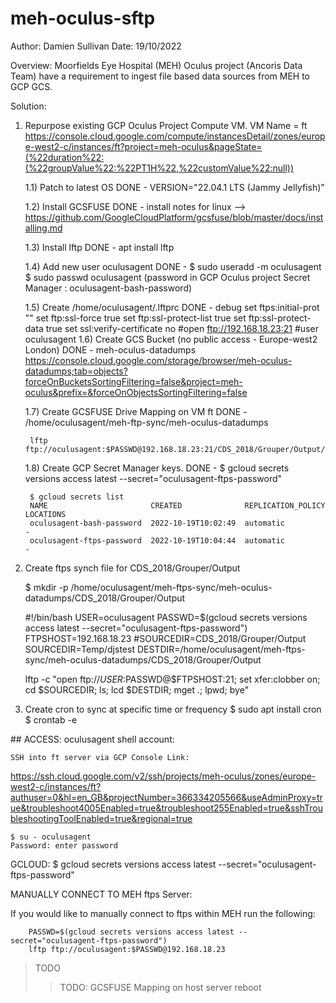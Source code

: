# meh-oculus-sftp

Author: Damien Sullivan
Date: 19/10/2022 

Overview: Moorfields Eye Hospital (MEH) Oculus project (Ancoris Data Team) have a requirement to ingest file based data sources from MEH to GCP GCS.  

Solution: 
1) Repurpose existing GCP Oculus Project Compute VM. VM Name = ft   
	https://console.cloud.google.com/compute/instancesDetail/zones/europe-west2-c/instances/ft?project=meh-oculus&pageState=(%22duration%22:(%22groupValue%22:%22PT1H%22,%22customValue%22:null))
    
    1.1) Patch to latest OS 
	    DONE - VERSION="22.04.1 LTS (Jammy Jellyfish)"

    1.2) Install GCSFUSE
	    DONE - install notes for linux --> https://github.com/GoogleCloudPlatform/gcsfuse/blob/master/docs/installing.md

    1.3) Install lftp 
	    DONE - apt install lftp 

    1.4) Add new user oculusagent
	    DONE - 	$ sudo useradd -m oculusagent
		$ sudo passwd oculusagent (password in GCP Oculus project Secret Manager : oculusagent-bash-password) 

    1.5) Create /home/oculusagent/.lftprc 
	    DONE - 	debug
		    set ftps:initial-prot ""
            set ftp:ssl-force true
            set ftp:ssl-protect-list true
            set ftp:ssl-protect-data true
            set ssl:verify-certificate no
            #open ftp://192.168.18.23:21
            #user oculusagent
    1.6) Create GCS Bucket (no public access - Europe-west2 London)
	    DONE - 	meh-oculus-datadumps
		https://console.cloud.google.com/storage/browser/meh-oculus-datadumps;tab=objects?forceOnBucketsSortingFiltering=false&project=meh-oculus&prefix=&forceOnObjectsSortingFiltering=false 

    1.7) Create GCSFUSE Drive Mapping on VM ft
	    DONE - /home/oculusagent/meh-ftp-sync/meh-oculus-datadumps

	    lftp ftp://oculusagent:$PASSWD@192.168.18.23:21/CDS_2018/Grouper/Output/

    1.8) Create GCP Secret Manager keys. 
	    DONE - 
	    $ gcloud secrets versions access latest --secret="oculusagent-ftps-password"

        $ gcloud secrets list
        NAME                       CREATED              REPLICATION_POLICY  LOCATIONS
        oculusagent-bash-password  2022-10-19T10:02:49  automatic           -
        oculusagent-ftps-password  2022-10-19T10:04:44  automatic           -
	
2) Create ftps synch file for CDS_2018/Grouper/Output

	$ mkdir -p /home/oculusagent/meh-ftps-sync/meh-oculus-datadumps/CDS_2018/Grouper/Output
	
    #!/bin/bash
    USER=oculusagent
    PASSWD=$(gcloud secrets versions access latest --secret="oculusagent-ftps-password")
    FTPSHOST=192.168.18.23
    #SOURCEDIR=CDS_2018/Grouper/Output
    SOURCEDIR=Temp/djstest
    DESTDIR=/home/oculusagent/meh-ftps-sync/meh-oculus-datadumps/CDS_2018/Grouper/Output

    lftp -c "open ftp://$USER:$PASSWD@$FTPSHOST:21; set xfer:clobber on; cd $SOURCEDIR; ls; lcd $DESTDIR; mget *.*; lpwd; bye"

3) Create cron to sync at specific time or frequency
	$ sudo apt install cron 
	$ crontab -e  

	
## ACCESS:  oculusagent shell account: 

	SSH into ft server via GCP Console Link:  

https://ssh.cloud.google.com/v2/ssh/projects/meh-oculus/zones/europe-west2-c/instances/ft?authuser=0&hl=en_GB&projectNumber=366334205566&useAdminProxy=true&troubleshoot4005Enabled=true&troubleshoot255Enabled=true&sshTroubleshootingToolEnabled=true&regional=true

	$ su - oculusagent
	Password: enter password 

GCLOUD: 
	$ gcloud secrets versions access latest --secret="oculusagent-ftps-password"


MANUALLY CONNECT TO MEH ftps Server:

If you would like to manually connect to ftps within MEH run the following:

        PASSWD=$(gcloud secrets versions access latest --secret="oculusagent-ftps-password")
        lftp ftp://oculusagent:$PASSWD@192.168.18.23


> TODO
>> TODO: GCSFUSE Mapping on host server reboot